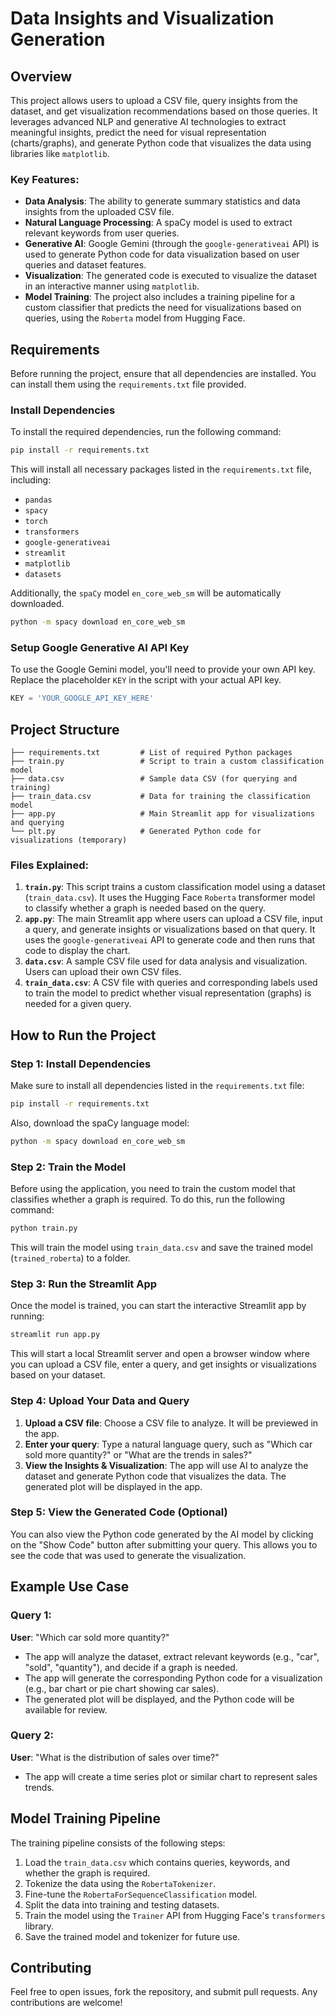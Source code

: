 # Data Insights and Visualization Generation

## Overview

This project allows users to upload a CSV file, query insights from the dataset, and get visualization recommendations based on those queries. It leverages advanced NLP and generative AI technologies to extract meaningful insights, predict the need for visual representation (charts/graphs), and generate Python code that visualizes the data using libraries like `matplotlib`.

### Key Features:
- **Data Analysis**: The ability to generate summary statistics and data insights from the uploaded CSV file.
- **Natural Language Processing**: A spaCy model is used to extract relevant keywords from user queries.
- **Generative AI**: Google Gemini (through the `google-generativeai` API) is used to generate Python code for data visualization based on user queries and dataset features.
- **Visualization**: The generated code is executed to visualize the dataset in an interactive manner using `matplotlib`.
- **Model Training**: The project also includes a training pipeline for a custom classifier that predicts the need for visualizations based on queries, using the `Roberta` model from Hugging Face.

## Requirements

Before running the project, ensure that all dependencies are installed. You can install them using the `requirements.txt` file provided.

### Install Dependencies

To install the required dependencies, run the following command:

```bash
pip install -r requirements.txt
```

This will install all necessary packages listed in the `requirements.txt` file, including:
- `pandas`
- `spacy`
- `torch`
- `transformers`
- `google-generativeai`
- `streamlit`
- `matplotlib`
- `datasets`

Additionally, the `spaCy` model `en_core_web_sm` will be automatically downloaded.

```bash
python -m spacy download en_core_web_sm
```

### Setup Google Generative AI API Key

To use the Google Gemini model, you'll need to provide your own API key. Replace the placeholder `KEY` in the script with your actual API key.

```python
KEY = 'YOUR_GOOGLE_API_KEY_HERE'
```

## Project Structure

```plaintext
├── requirements.txt         # List of required Python packages
├── train.py                 # Script to train a custom classification model
├── data.csv                 # Sample data CSV (for querying and training)
├── train_data.csv           # Data for training the classification model
├── app.py                   # Main Streamlit app for visualizations and querying
└── plt.py                   # Generated Python code for visualizations (temporary)
```

### Files Explained:
1. **`train.py`**: This script trains a custom classification model using a dataset (`train_data.csv`). It uses the Hugging Face `Roberta` transformer model to classify whether a graph is needed based on the query.
2. **`app.py`**: The main Streamlit app where users can upload a CSV file, input a query, and generate insights or visualizations based on that query. It uses the `google-generativeai` API to generate code and then runs that code to display the chart.
3. **`data.csv`**: A sample CSV file used for data analysis and visualization. Users can upload their own CSV files.
4. **`train_data.csv`**: A CSV file with queries and corresponding labels used to train the model to predict whether visual representation (graphs) is needed for a given query.

## How to Run the Project

### Step 1: Install Dependencies

Make sure to install all dependencies listed in the `requirements.txt` file:

```bash
pip install -r requirements.txt
```

Also, download the spaCy language model:

```bash
python -m spacy download en_core_web_sm
```

### Step 2: Train the Model

Before using the application, you need to train the custom model that classifies whether a graph is required. To do this, run the following command:

```bash
python train.py
```

This will train the model using `train_data.csv` and save the trained model (`trained_roberta`) to a folder.

### Step 3: Run the Streamlit App

Once the model is trained, you can start the interactive Streamlit app by running:

```bash
streamlit run app.py
```

This will start a local Streamlit server and open a browser window where you can upload a CSV file, enter a query, and get insights or visualizations based on your dataset.

### Step 4: Upload Your Data and Query

1. **Upload a CSV file**: Choose a CSV file to analyze. It will be previewed in the app.
2. **Enter your query**: Type a natural language query, such as "Which car sold more quantity?" or "What are the trends in sales?"
3. **View the Insights & Visualization**: The app will use AI to analyze the dataset and generate Python code that visualizes the data. The generated plot will be displayed in the app.

### Step 5: View the Generated Code (Optional)

You can also view the Python code generated by the AI model by clicking on the "Show Code" button after submitting your query. This allows you to see the code that was used to generate the visualization.

## Example Use Case

### Query 1: 
**User**: "Which car sold more quantity?"

- The app will analyze the dataset, extract relevant keywords (e.g., "car", "sold", "quantity"), and decide if a graph is needed.
- The app will generate the corresponding Python code for a visualization (e.g., bar chart or pie chart showing car sales).
- The generated plot will be displayed, and the Python code will be available for review.

### Query 2: 
**User**: "What is the distribution of sales over time?"

- The app will create a time series plot or similar chart to represent sales trends.

## Model Training Pipeline

The training pipeline consists of the following steps:
1. Load the `train_data.csv` which contains queries, keywords, and whether the graph is required.
2. Tokenize the data using the `RobertaTokenizer`.
3. Fine-tune the `RobertaForSequenceClassification` model.
4. Split the data into training and testing datasets.
5. Train the model using the `Trainer` API from Hugging Face's `transformers` library.
6. Save the trained model and tokenizer for future use.

## Contributing

Feel free to open issues, fork the repository, and submit pull requests. Any contributions are welcome!
